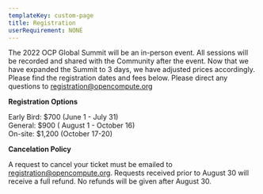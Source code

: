 ```yaml
---
templateKey: custom-page
title: Registration
userRequirement: NONE
---
```

The 2022 OCP Global Summit will be an in-person event. All sessions will be recorded and shared with the Community after the event. Now that we have expanded the Summit to 3 days, we have adjusted prices accordingly. Please find the registration dates and fees below. Please direct any questions to [registration@opencompute.org](mailto:registration@opencompute.org)

**Registration Options**

Early Bird: $700 (June 1 - July 31)\
General: $900 ( August 1 - October 16)\
On-site: $1,200 (October 17-20)

**Cancelation Policy**

A request to cancel your ticket must be emailed to [registration@opencompute.org](mailto:registration@opencompute.org). Requests received prior to August 30 will receive a full refund. No refunds will be given after August 30.